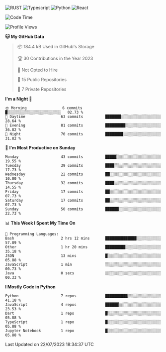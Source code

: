 ![RUST](https://img.shields.io/badge/-Rust-141414?style=flat&logo=rust)
![Typescript](https://img.shields.io/badge/-Typescript-141414?style=flat&logo=typescript)
![Python](https://img.shields.io/badge/-Python-141414?style=flat&logo=python)
![React](https://img.shields.io/badge/-React-141414?style=flat&logo=react)

<!--START_SECTION:waka-->
![Code Time](http://img.shields.io/badge/Code%20Time-596%20hrs%2028%20mins-blue)

![Profile Views](http://img.shields.io/badge/Profile%20Views-13-blue)

**🐱 My GitHub Data** 

> 📦 184.4 kB Used in GitHub's Storage 
 > 
> 🏆 30 Contributions in the Year 2023
 > 
> 🚫 Not Opted to Hire
 > 
> 📜 15 Public Repositories 
 > 
> 🔑 7 Private Repositories 
 > 
**I'm a Night 🦉** 

```text
🌞 Morning                6 commits           █░░░░░░░░░░░░░░░░░░░░░░░░   02.73 % 
🌆 Daytime                63 commits          ███████░░░░░░░░░░░░░░░░░░   28.64 % 
🌃 Evening                81 commits          █████████░░░░░░░░░░░░░░░░   36.82 % 
🌙 Night                  70 commits          ████████░░░░░░░░░░░░░░░░░   31.82 % 
```
📅 **I'm Most Productive on Sunday** 

```text
Monday                   43 commits          █████░░░░░░░░░░░░░░░░░░░░   19.55 % 
Tuesday                  39 commits          ████░░░░░░░░░░░░░░░░░░░░░   17.73 % 
Wednesday                22 commits          ██░░░░░░░░░░░░░░░░░░░░░░░   10.00 % 
Thursday                 32 commits          ████░░░░░░░░░░░░░░░░░░░░░   14.55 % 
Friday                   17 commits          ██░░░░░░░░░░░░░░░░░░░░░░░   07.73 % 
Saturday                 17 commits          ██░░░░░░░░░░░░░░░░░░░░░░░   07.73 % 
Sunday                   50 commits          ██████░░░░░░░░░░░░░░░░░░░   22.73 % 
```


📊 **This Week I Spent My Time On** 

```text
💬 Programming Languages: 
Bash                     2 hrs 12 mins       ██████████████░░░░░░░░░░░   57.89 % 
Other                    1 hr 20 mins        █████████░░░░░░░░░░░░░░░░   35.18 % 
JSON                     13 mins             █░░░░░░░░░░░░░░░░░░░░░░░░   05.88 % 
JavaScript               1 min               ░░░░░░░░░░░░░░░░░░░░░░░░░   00.73 % 
Java                     0 secs              ░░░░░░░░░░░░░░░░░░░░░░░░░   00.33 % 
```

**I Mostly Code in Python** 

```text
Python                   7 repos             ██████████░░░░░░░░░░░░░░░   41.18 % 
JavaScript               4 repos             ██████░░░░░░░░░░░░░░░░░░░   23.53 % 
Dart                     1 repo              █░░░░░░░░░░░░░░░░░░░░░░░░   05.88 % 
TypeScript               1 repo              █░░░░░░░░░░░░░░░░░░░░░░░░   05.88 % 
Jupyter Notebook         1 repo              █░░░░░░░░░░░░░░░░░░░░░░░░   05.88 % 
```




 Last Updated on 22/07/2023 18:34:37 UTC
<!--END_SECTION:waka-->
